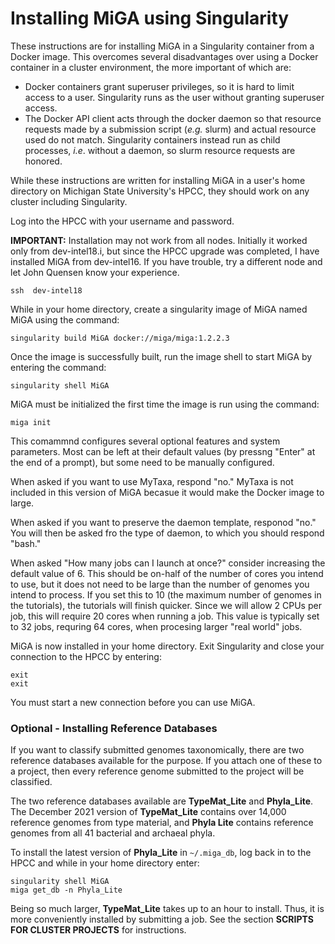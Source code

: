 # Installing MiGA using Singularity

These instructions are for installing MiGA in a Singularity container from a Docker image. This overcomes several disadvantages over using a Docker container in a cluster environment, the more important of which are:

* Docker containers grant superuser privileges, so it is hard to limit access to a user. Singularity runs as the user without granting superuser access.
* The Docker API client acts through the docker daemon so that resource requests made by a submission script \(*e.g.* slurm\) and actual resource used do not match. Singularity containers instead run as child processes, *i.e*. without a daemon, so slurm resource requests are honored. 

While these instructions are written for installing MiGA in a user's home directory on Michigan State University's HPCC, they should work on any cluster including Singularity.

Log into the HPCC with your username and password.

**IMPORTANT:** Installation may not work from all nodes. Initially it worked only from dev-intel18.i, but since the HPCC upgrade was completed, I have installed MiGA from dev-intel16. If you have trouble, try a different node and let John Quensen know your experience.

```text
ssh  dev-intel18
```

While in your home directory, create a singularity image of MiGA named MiGA using the command:

```text
singularity build MiGA docker://miga/miga:1.2.2.3
```

Once the image is successfully built, run the image shell to start MiGA by entering the command:

```text
singularity shell MiGA
```

MiGA must be initialized the first time the image is run using the command:

```text
miga init
```

This comammnd configures several optional features and system parameters. Most can be left at their default values (by pressng "Enter" at the end of a prompt), but some need to be manually configured. 

When asked if you want to use MyTaxa, respond "no." MyTaxa is not included in this version of MiGA becasue it would make the Docker image to large.  

When asked if you want to preserve the daemon template, responod "no." 
You will then be asked fro the type of daemon, to which you should respond "bash."  

When asked "How many jobs can I launch at once?" consider increasing the default value of 6. This should be on-half of the number of cores you intend to use, but it does not need to be large than the number of genomes you intend to process. If you set this to 10 (the maximum number of genomes in the tutorials), the tutorials will finish quicker. Since we will allow 2 CPUs per job, this will require 20 cores when running a job. This value is typically set to 32 jobs, requring 64 cores, when procesing larger "real world" jobs.  

MiGA is now installed in your home directory. Exit Singularity and close your connection to the HPCC by entering:

```
exit
exit
```

You must start a new connection before you can use MiGA.

### Optional - Installing Reference Databases

If you want to classify submitted genomes taxonomically, there are two reference databases available for the purpose. If you attach one of these to a project, then every reference genome submitted to the project will be classified.

The two reference databases available are **TypeMat\_Lite** and **Phyla\_Lite**. The December 2021 version of **TypeMat\_Lite** contains over 14,000 reference genomes from type material, and **Phyla Lite** contains reference genomes from all 41 bacterial and archaeal phyla. 

To install the latest version of **Phyla\_Lite** in `~/.miga_db`, log back in to the HPCC and while in your home directory enter:

```
singularity shell MiGA
miga get_db -n Phyla_Lite
```

Being so much larger, **TypeMat\_Lite** takes up to an hour to install. Thus, it is more conveniently installed by submitting a job. See the section **SCRIPTS FOR CLUSTER PROJECTS** for instructions.

